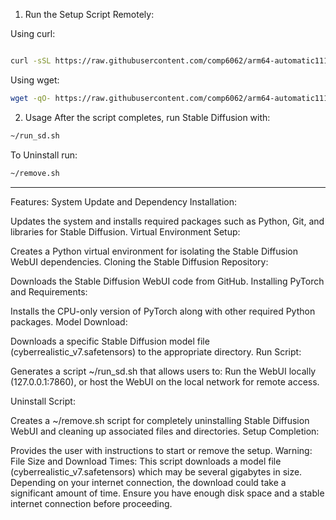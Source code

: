 1. Run the Setup Script Remotely:

Using curl:
```bash

curl -sSL https://raw.githubusercontent.com/comp6062/arm64-automatic1111/main/setup_sd.sh | bash
```
Using wget:
```bash
wget -qO- https://raw.githubusercontent.com/comp6062/arm64-automatic1111/main/setup_sd.sh | bash
```
2. Usage
After the script completes, run Stable Diffusion with:

```bash
~/run_sd.sh
```

To Uninstall run: 

```bash
~/remove.sh
```


-----------------------------------------------------------------------------------------------------------------------



Features:
System Update and Dependency Installation:

Updates the system and installs required packages such as Python, Git, and libraries for Stable Diffusion.
Virtual Environment Setup:

Creates a Python virtual environment for isolating the Stable Diffusion WebUI dependencies.
Cloning the Stable Diffusion Repository:

Downloads the Stable Diffusion WebUI code from GitHub.
Installing PyTorch and Requirements:

Installs the CPU-only version of PyTorch along with other required Python packages.
Model Download:

Downloads a specific Stable Diffusion model file (cyberrealistic_v7.safetensors) to the appropriate directory.
Run Script:

Generates a script ~/run_sd.sh that allows users to:
Run the WebUI locally (127.0.0.1:7860), or 
host the WebUI on the local network for remote access.


Uninstall Script:

Creates a ~/remove.sh script for completely uninstalling Stable Diffusion WebUI and cleaning up associated files and directories.
Setup Completion:

Provides the user with instructions to start or remove the setup.
Warning:
File Size and Download Times: This script downloads a model file (cyberrealistic_v7.safetensors) which may be several gigabytes in size. Depending on your internet connection, the download could take a significant amount of time. Ensure you have enough disk space and a stable internet connection before proceeding.




